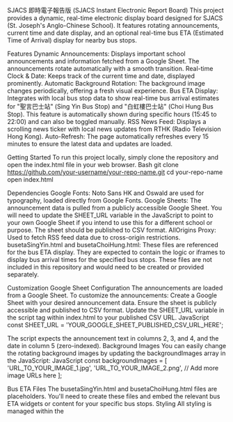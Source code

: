 SJACS 即時電子報告版 (SJACS Instant Electronic Report Board)
This project provides a dynamic, real-time electronic display board designed for SJACS (St. Joseph's Anglo-Chinese School). It features rotating announcements, current time and date display, and an optional real-time bus ETA (Estimated Time of Arrival) display for nearby bus stops.

Features
Dynamic Announcements: Displays important school announcements and information fetched from a Google Sheet. The announcements rotate automatically with a smooth transition.
Real-time Clock & Date: Keeps track of the current time and date, displayed prominently.
Automatic Background Rotation: The background image changes periodically, offering a fresh visual experience.
Bus ETA Display: Integrates with local bus stop data to show real-time bus arrival estimates for "聖言巴士站" (Sing Yin Bus Stop) and "白虹樓巴士站" (Choi Hung Bus Stop). This feature is automatically shown during specific hours (15:45 to 22:00) and can also be toggled manually.
RSS News Feed: Displays a scrolling news ticker with local news updates from RTHK (Radio Television Hong Kong).
Auto-Refresh: The page automatically refreshes every 15 minutes to ensure the latest data and updates are loaded.

Getting Started
To run this project locally, simply clone the repository and open the index.html file in your web browser.
Bash
git clone https://github.com/your-username/your-repo-name.git
cd your-repo-name
open index.html


Dependencies
Google Fonts: Noto Sans HK and Oswald are used for typography, loaded directly from Google Fonts.
Google Sheets: The announcement data is pulled from a publicly accessible Google Sheet. You will need to update the SHEET_URL variable in the JavaScript to point to your own Google Sheet if you intend to use this for a different school or purpose. The sheet should be published to CSV format.
AllOrigins Proxy: Used to fetch RSS feed data due to cross-origin restrictions.
busetaSingYin.html and busetaChoiHung.html: These files are referenced for the bus ETA display. They are expected to contain the logic or iframes to display bus arrival times for the specified bus stops. These files are not included in this repository and would need to be created or provided separately.

Customization
Google Sheet Configuration
The announcements are loaded from a Google Sheet. To customize the announcements:
Create a Google Sheet with your desired announcement data.
Ensure the sheet is publicly accessible and published to CSV format.
Update the SHEET_URL variable in the script tag within index.html to your published CSV URL.
JavaScript
const SHEET_URL = 'YOUR_GOOGLE_SHEET_PUBLISHED_CSV_URL_HERE';


The script expects the announcement text in columns 2, 3, and 4, and the date in column 5 (zero-indexed).
Background Images
You can easily change the rotating background images by updating the backgroundImages array in the JavaScript:
JavaScript
const backgroundImages = [
    'URL_TO_YOUR_IMAGE_1.jpg',
    'URL_TO_YOUR_IMAGE_2.png',
    // Add more image URLs here
];


Bus ETA Files
The busetaSingYin.html and busetaChoiHung.html files are placeholders. You'll need to create these files and embed the relevant bus ETA widgets or content for your specific bus stops.
Styling
All styling is managed within the <style> tags in the index.html file. You can modify the CSS to change colors, fonts, sizes, and layout to match your branding.

License
This project is open-source and available under the MIT License. Feel free to use, modify, and distribute it as you see fit.

Contributing
Contributions are welcome! If you have suggestions for improvements, bug fixes, or new features, please open an issue or submit a pull request.

Acknowledgments
Google Fonts for beautiful typography.
AllOrigins for the cross-origin proxy service.

Feel free to reach out if you have any questions or need assistance!
